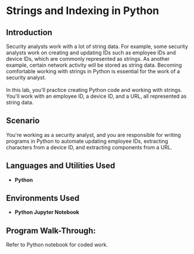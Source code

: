 <h1>Strings and Indexing in Python</h1>

<h2>Introduction</h2>
Security analysts work with a lot of string data. For example, some security analysts work on creating and updating IDs such as employee IDs and device IDs, which are commonly represented as strings. As another example, certain network activity will be stored as string data. Becoming comfortable working with strings in Python is essential for the work of a security analyst. <br/>
<br />
In this lab, you'll practice creating Python code and working with strings. You'll work with an employee ID, a device ID, and a URL, all represented as string data.
<br/>

<h2>Scenario</h2>
You're working as a security analyst, and you are responsible for writing programs in Python to automate updating employee IDs, extracting characters from a device ID, and extracting components from a URL.
<br />

<h2>Languages and Utilities Used</h2>

- <b>Python</b>

<h2>Environments Used </h2>

- <b>Python Jupyter Notebook</b>

<h2>Program Walk-Through:</h2>

<p>
Refer to Python notebook for coded work.
</p>


